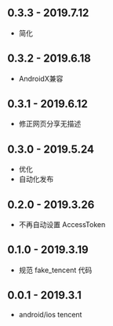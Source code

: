 ## 0.3.3 - 2019.7.12

* 简化

## 0.3.2 - 2019.6.18

* AndroidX兼容

## 0.3.1 - 2019.6.12

* 修正网页分享无描述

## 0.3.0 - 2019.5.24

* 优化
* 自动化发布

## 0.2.0 - 2019.3.26

* 不再自动设置 AccessToken

## 0.1.0 - 2019.3.19

* 规范 fake_tencent 代码

## 0.0.1 - 2019.3.1

* android/ios tencent
